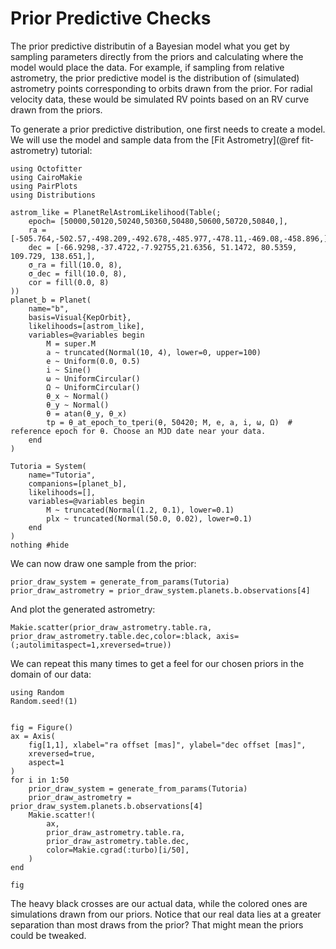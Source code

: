 # Prior Predictive Checks

The prior predictive distributin of a Bayesian model what you get by sampling parameters directly from the priors and calculating where the model would place the data.
For example, if sampling from relative astrometry, the prior predictive model is the distribution of (simulated) astrometry points corresponding to orbits drawn from the prior. For radial velocity data, these would be simulated RV points based on an RV curve drawn from the priors.

To generate a prior predictive distribution, one first needs to create a model. We will use the model and sample data from the [Fit Astrometry](@ref fit-astrometry) tutorial:


```@example 1
using Octofitter
using CairoMakie
using PairPlots
using Distributions

astrom_like = PlanetRelAstromLikelihood(Table(;
    epoch= [50000,50120,50240,50360,50480,50600,50720,50840,],
    ra = [-505.764,-502.57,-498.209,-492.678,-485.977,-478.11,-469.08,-458.896,],
    dec = [-66.9298,-37.4722,-7.92755,21.6356, 51.1472, 80.5359, 109.729, 138.651,],
    σ_ra = fill(10.0, 8),
    σ_dec = fill(10.0, 8),
    cor = fill(0.0, 8)
))
planet_b = Planet(
    name="b",
    basis=Visual{KepOrbit},
    likelihoods=[astrom_like],
    variables=@variables begin
        M = super.M
        a ~ truncated(Normal(10, 4), lower=0, upper=100)
        e ~ Uniform(0.0, 0.5)
        i ~ Sine()
        ω ~ UniformCircular()
        Ω ~ UniformCircular()
        θ_x ~ Normal()
        θ_y ~ Normal()
        θ = atan(θ_y, θ_x)
        tp = θ_at_epoch_to_tperi(θ, 50420; M, e, a, i, ω, Ω)  # reference epoch for θ. Choose an MJD date near your data.
    end
)

Tutoria = System(
    name="Tutoria",
    companions=[planet_b],
    likelihoods=[],
    variables=@variables begin
        M ~ truncated(Normal(1.2, 0.1), lower=0.1)
        plx ~ truncated(Normal(50.0, 0.02), lower=0.1)
    end
)
nothing #hide
```

We can now draw one sample from the prior:
```@example 1
prior_draw_system = generate_from_params(Tutoria)
prior_draw_astrometry = prior_draw_system.planets.b.observations[4]
```

And plot the generated astrometry:
```@example 1
Makie.scatter(prior_draw_astrometry.table.ra, prior_draw_astrometry.table.dec,color=:black, axis=(;autolimitaspect=1,xreversed=true))

```

We can repeat this many times to get a feel for our chosen priors in the domain of our data:
```@example 1
using Random
Random.seed!(1)


fig = Figure()
ax = Axis(
    fig[1,1], xlabel="ra offset [mas]", ylabel="dec offset [mas]",
    xreversed=true,
    aspect=1
)
for i in 1:50
    prior_draw_system = generate_from_params(Tutoria)
    prior_draw_astrometry = prior_draw_system.planets.b.observations[4]
    Makie.scatter!(
        ax,
        prior_draw_astrometry.table.ra,
        prior_draw_astrometry.table.dec,
        color=Makie.cgrad(:turbo)[i/50],
    )
end

fig
```

The heavy black crosses are our actual data, while the colored ones are simulations drawn from our priors. Notice that our real data lies at a greater separation than most draws from the prior? That might mean the priors could be tweaked.
